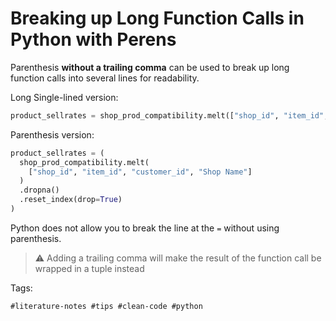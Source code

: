 # Breaking up Long Function Calls in Python with Perens

Parenthesis **without a trailing comma** can be used to break up long
function calls into several lines for readability.

Long Single-lined version:

```python
product_sellrates = shop_prod_compatibility.melt(["shop_id", "item_id", "customer_id", "Shop Name"]).dropna().reset_index(drop=True)
```

Parenthesis version:

```python
product_sellrates = (
  shop_prod_compatibility.melt(
    ["shop_id", "item_id", "customer_id", "Shop Name"]
  )
  .dropna()
  .reset_index(drop=True)
)
```

Python does not allow you to break the line at the `=` without using
parenthesis.

> ⚠️
> Adding a trailing comma will make the result of the function call be
wrapped in a tuple instead

Tags:

    #literature-notes #tips #clean-code #python

